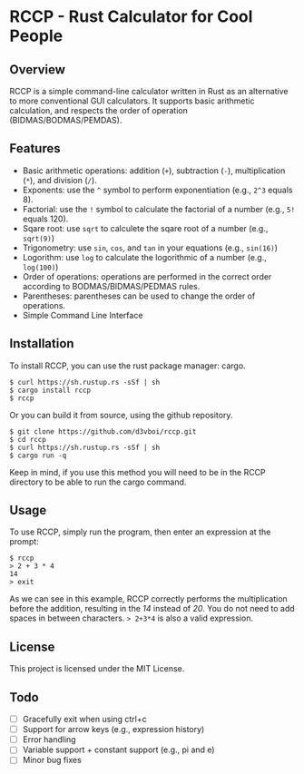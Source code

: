 # RCCP - Rust Calculator for Cool People
## Overview
RCCP is a simple command-line calculator written in Rust as an alternative to more conventional GUI calculators. It supports basic arithmetic calculation, and respects the order of operation (BIDMAS/BODMAS/PEMDAS).

## Features

- Basic arithmetic operations: addition (`+`), subtraction (`-`), multiplication (`*`), and division (`/`).
- Exponents: use the `^` symbol to perform exponentiation (e.g., `2^3` equals 8).
- Factorial: use the `!` symbol to calculate the factorial of a number (e.g., `5!` equals 120).
- Sqare root: use `sqrt` to calculete the sqare root of a number (e.g., `sqrt(9)`)
- Trigonometry: use `sin`, `cos`, and `tan` in your equations (e.g., `sin(16)`)
- Logorithm: use `log` to calculate the logorithmic of a number (e.g., `log(100)`)
- Order of operations: operations are performed in the correct order according to BODMAS/BIDMAS/PEDMAS rules.
- Parentheses: parentheses can be used to change the order of operations.
- Simple Command Line Interface

## Installation

To install RCCP, you can use the rust package manager: cargo.
```
$ curl https://sh.rustup.rs -sSf | sh
$ cargo install rccp
$ rccp
```

Or you can build it from source, using the github repository.
```
$ git clone https://github.com/d3vboi/rccp.git
$ cd rccp
$ curl https://sh.rustup.rs -sSf | sh
$ cargo run -q
```
Keep in mind, if you use this method you will need to be in the RCCP directory to be able to run the cargo command.

## Usage

To use RCCP, simply run the program, then enter an expression at the prompt:

```
$ rccp
> 2 + 3 * 4
14
> exit
```
As we can see in this example, RCCP correctly performs the multiplication before the addition, resulting in the *14* instead of *20*.
You do not need to add spaces in between characters.
`> 2+3*4` is also a valid expression.

## License

This project is licensed under the MIT License.

## Todo
 - [ ] Gracefully exit when using ctrl+c
 - [ ] Support for arrow keys (e.g., expression history)
 - [ ] Error handling
 - [ ] Variable support + constant support (e.g., pi and e)
 - [ ] Minor bug fixes